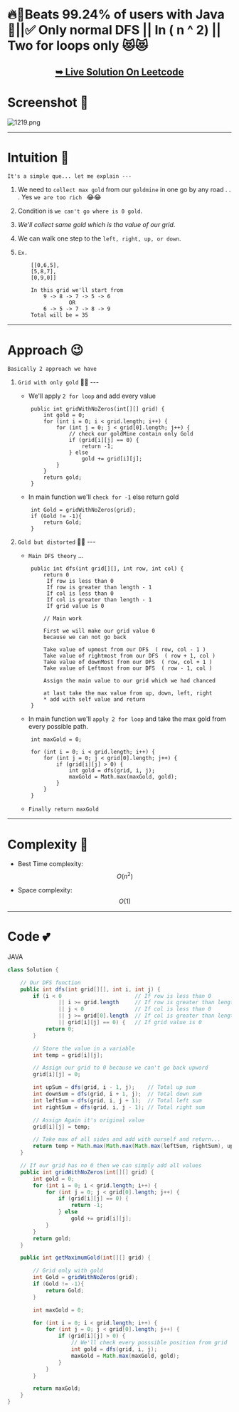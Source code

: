 # 🔥🥳Beats 99.24% of users with Java🎉||✅ Only normal DFS || In ( n ^ 2)  || Two for loops only  😻😻

<h2 align="center"> 

<a href="https://leetcode.com/problems/path-with-maximum-gold/solutions/5157801/beats-99-24-of-users-with-java-only-normal-dfs-in-n-2-two-for-loops-only"><strong>➥ Live Solution On Leetcode</strong></a>
</h2>

# Screenshot 🎉
![1219.png](https://assets.leetcode.com/users/images/10435e86-c81c-4a71-b3a8-18ba4495eab3_1715699240.2757876.png)

---

# Intuition 🤔
<!-- Describe your first thoughts on how to solve this problem. -->

    It's a simple que... let me explain ---

1. We need to `collect max gold` from our `goldmine` in one go by any road . . . Yes `we are too rich ` 😂😂

2. Condition is `we can't go where is 0 gold`.

3. *We'll collect same gold which is tha value of our grid*.

4. We can walk one step to the `left, right, up, or down`.

5. `Ex.` 
    ```
        [[0,6,5],
        [5,8,7],
        [0,9,0]]

        In this grid we'll start from 
            9 -> 8 -> 7 -> 5 -> 6
                    OR
            6 -> 5 -> 7 -> 8 -> 9
        Total will be = 35
    ```

---

# Approach 😉
<!-- Describe your approach to solving the problem. -->
    Basically 2 approach we have

1. `Grid with only gold` 🤩🤩 ---

    - We'll apply `2 for loop` and add every value
    ```
        public int gridWithNoZeros(int[][] grid) {
            int gold = 0;
            for (int i = 0; i < grid.length; i++) {
                for (int j = 0; j < grid[0].length; j++) {
                    // check our goldMine contain only Gold
                    if (grid[i][j] == 0) {
                        return -1;
                    } else
                        gold += grid[i][j];
                }
            }
            return gold;
        }
    
    ```
    - In main function we'll `check for -1` else return gold

    ```
        int Gold = gridWithNoZeros(grid);
        if (Gold != -1){
            return Gold;
        }
    ```

2. `Gold but distorted` 🫤🫤 ---

    - `Main DFS theory` ...

    ```
        public int dfs(int grid[][], int row, int col) {
            return 0 
             If row is less than 0
             If row is greater than length - 1
             If col is less than 0
             If col is greater than length - 1
             If grid value is 0

            // Main work

            First we will make our grid value 0 
            because we can not go back  
            
            Take value of upmost from our DFS  ( row, col - 1 )
            Take value of rightmost from our DFS  ( row + 1, col )
            Take value of downMost from our DFS  ( row, col + 1 )
            Take value of Leftmost from our DFS  ( row - 1, col )

            Assign the main value to our grid which we had chanced

            at last take the max value from up, down, left, right 
            * add with self value and return 
        }
    ```

    - In main function we'll `apply 2 for loop` and take the max gold from every possible path.
    ```
        int maxGold = 0;

        for (int i = 0; i < grid.length; i++) {
            for (int j = 0; j < grid[0].length; j++) {
                if (grid[i][j] > 0) {
                    int gold = dfs(grid, i, j);
                    maxGold = Math.max(maxGold, gold);
                }
            }
        }
    ```

    - `Finally return maxGold`



---

# Complexity 🫡
- Best Time complexity: $$O(n^2)$$
<!-- Add your time complexity here, e.g. $$O(n)$$ -->

- Space complexity: $$O(1)$$
<!-- Add your space complexity here, e.g. $$O(n)$$ -->

---
# Code 💕

JAVA
``` JAVA
class Solution {

    // Our DFS function
    public int dfs(int grid[][], int i, int j) {
        if (i < 0                       // If row is less than 0
                || i >= grid.length     // If row is greater than length - 1
                || j < 0                // If col is less than 0
                || j >= grid[0].length  // If col is greater than length - 1
                || grid[i][j] == 0) {   // If grid value is 0
            return 0;
        }

        // Store the value in a variable
        int temp = grid[i][j];

        // Assign our grid to 0 because we can't go back upword
        grid[i][j] = 0;

        int upSum = dfs(grid, i - 1, j);    // Total up sum
        int downSum = dfs(grid, i + 1, j);  // Total down sum
        int leftSum = dfs(grid, i, j + 1);  // Total left sum
        int rightSum = dfs(grid, i, j - 1); // Total right sum

        // Assign Again it's original value 
        grid[i][j] = temp;

        // Take max of all sides and add with ourself and return...
        return temp + Math.max(Math.max(Math.max(leftSum, rightSum), upSum), downSum);
    }

    // If our grid has no 0 then we can simply add all values
    public int gridWithNoZeros(int[][] grid) {
        int gold = 0;
        for (int i = 0; i < grid.length; i++) {
            for (int j = 0; j < grid[0].length; j++) {
                if (grid[i][j] == 0) {
                    return -1;
                } else
                    gold += grid[i][j];
            }
        }
        return gold;
    }

    public int getMaximumGold(int[][] grid) {

        // Grid only with gold 
        int Gold = gridWithNoZeros(grid);
        if (Gold != -1){
            return Gold;
        }

        int maxGold = 0;

        for (int i = 0; i < grid.length; i++) {
            for (int j = 0; j < grid[0].length; j++) {
                if (grid[i][j] > 0) {
                    // We'll check every posssible position from grid
                    int gold = dfs(grid, i, j);
                    maxGold = Math.max(maxGold, gold);
                }
            }
        }

        return maxGold;
    }
}
```

